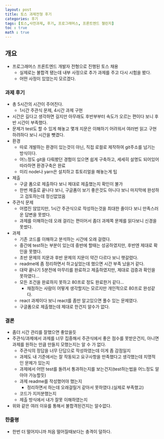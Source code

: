 ```yaml
---
layout: post
title: 토스 과제전형 후기
categories: 후기
tags: [토스,사전과제, 후기, 프로그래머스, 프론트엔드 챌린지]
toc : true
math : true
---
```


## 개요
- 프로그래머스 프론트엔드 개발자 전형으로 진행된 토스 채용
  - 실제로는 불합격 됐는데 내부 사정으로 추가 과제를 주고 다시 시험을 봤다.
  - 어떤 사정이 있었는지 모르겠다.

### 과제 후기
- 총 5시간의 시간이 주어진다.
  - 1시간 주관식 문제, 4시간 과제 구현
- 시간은 길다고 생각하면 길지만 아무래도 후반부부터 속도가 오르는 편이다 보니 후반 시간이 부족했다.
- 문제가 test도 할 수 있게 해놓고 몇개 지문은 이해하기 어려워서 여러번 읽고 구현하려하다 보니 시간을 뺏겼다.
- 환경
  - 따로 개발하는 환경이 있는것이 아닌, 직접 로컬로 제작하여 git주소를 넘기는 방식이다.
  - 어느정도 git을 다뤄봤던 경험이 있으면 쉽게 구축하고, 세세히 설명도 되어있어 따라하면 환경구축은 완료
  - 미리 node나 yarn은 설치하고 튜토리얼을 해놓는게 팁
- 제출
  - 구글 폼으로 제출하다 보니 제대로 제출했는지 확인이 불가
  - 한번 제출로 끝나다 보니, 구글폼이 보기 좋은것도 아니다 보니 마지막에 완성하고 검토하는데 정신없었음
- 주관식 문제
  - 어렵진 않았지만, 1시간 주관식으로 작성하는것을 최대한 줄이다 보니 만족스러운 답변을 못썼다.
  - 과제를 이해하는데 오래 걸리는 편이어서 좀더 과제쪽 문제를 읽다보니 신경을 못썼다.
- 과제
  - 기존 코드를 이해하고 분석하는 시간에 오래 걸렸다. 
  - 중간에 test하는 부분이 있는데 중반에 할때는 성공하였지만, 후반엔 제대로 확인을 못했다.
  - 초반 문제의 지문과 후반 문제의 지문이 약간 다르다 보니 햇갈렸다.
  - readme에 좀 정리하면서 하고싶었는데 했으면 시간 부족 났을거 같다.
  - 대략 끝나기 5분전에 마무리를 완료하고 제출하였지만, 제대로 검증과 확인을 못하였다...
  - 모든 조건을 완료하지 못하고 80프로 정도 완료한거 같다...
    - 채점하는 사람이 어떻게 생각할지는 모르지만 개인적으로 80프로 완성같다.
  - react 과제이다 보니 react를 좀만 알고있으면 풀수 있는 문제였다.
  - 구글폼으로 제출했는데 제대로 한건지 알수가 없다.

### 결론
- 좀더 시간 관리를 잘했으면 좋았을듯
- 주관식/과제에서 과제를 너무 집중해서 주관식에서 좋은 점수를 못받은건지, 아니면 과제를 원하는 만큼 만들지 모했는지는 알 수 가 없다.
  - 주관식의 정답을 너무 단답으로 작성하였는데 이게 좀 감점일지
  - 과제도 내 기준에서는 잘 작동되고 요구사항을 만족했다고 생각했는데 치명적인 문제가 있는지
  - 과제에서 어떤 test를 돌려서 통과하는지를 보는건지(test하는법을 어느정도 알아야 가능할듯)
  - 과제 readme를 작성했어야 했는지
    - 정리하면서 하는데 오래걸릴거 같아서 못하였다.(실제로 부족했고)
  - 코드가 지저분했는지
  - 제출 방식에서 내가 잘못 이해하였는지
- 위와 같은 여러 이유를 통해서 불합격된건지는 알수없다.


### 한줄평
- 한번 더 떨어지니까 처음 떨어질때보다는 충격이 덜하다.